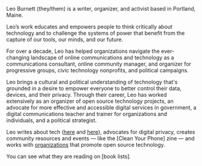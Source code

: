 Leo Burnett (they/them) is a writer, organizer, and activist based in Portland, Maine. 

Leo’s work educates and empowers people to think critically about technology and to challenge the systems of power that benefit from the capture of our tools, our minds, and our future. 

For over a decade, Leo has helped organizations navigate the ever-changing landscape of online communications and technology as a communications consultant, online community manager, and organizer for progressive groups, civic technology nonprofits, and political campaigns. 

Leo brings a cultural and political understanding of technology that's grounded in a desire to empower everyone to better control their data, devices, and their privacy. Through their career, Leo has worked extensively as an organizer of open source technology projects, an advocate for more effective and accessible digital services in government, a digital communications teacher and trainer for organizations and individuals, and a political strategist.

Leo writes about tech ([here](https://mainemorningstar.com/2024/10/01/maine-is-flying-blind-with-police-technology/) and [here](https://mainemorningstar.com/2024/03/22/maines-opportunity-to-rein-in-big-tech/)), advocates for digital privacy, creates community resources and events — like the [Clean Your Phone] zine — and works with [organizations](https://www.openmobilityfoundation.org/) that promote open source technology.

You can see what they are reading on [book lists].